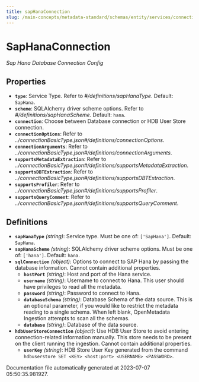 ```yaml
---
title: sapHanaConnection
slug: /main-concepts/metadata-standard/schemas/entity/services/connections/database/saphanaconnection
---
```


# SapHanaConnection

*Sap Hana Database Connection Config*

## Properties

- **`type`**: Service Type. Refer to *#/definitions/sapHanaType*. Default: `SapHana`.
- **`scheme`**: SQLAlchemy driver scheme options. Refer to *#/definitions/sapHanaScheme*. Default: `hana`.
- **`connection`**: Choose between Database connection or HDB User Store connection.
- **`connectionOptions`**: Refer to *../connectionBasicType.json#/definitions/connectionOptions*.
- **`connectionArguments`**: Refer to *../connectionBasicType.json#/definitions/connectionArguments*.
- **`supportsMetadataExtraction`**: Refer to *../connectionBasicType.json#/definitions/supportsMetadataExtraction*.
- **`supportsDBTExtraction`**: Refer to *../connectionBasicType.json#/definitions/supportsDBTExtraction*.
- **`supportsProfiler`**: Refer to *../connectionBasicType.json#/definitions/supportsProfiler*.
- **`supportsQueryComment`**: Refer to *../connectionBasicType.json#/definitions/supportsQueryComment*.
## Definitions

- **`sapHanaType`** *(string)*: Service type. Must be one of: `['SapHana']`. Default: `SapHana`.
- **`sapHanaScheme`** *(string)*: SQLAlchemy driver scheme options. Must be one of: `['hana']`. Default: `hana`.
- **`sqlConnection`** *(object)*: Options to connect to SAP Hana by passing the database information. Cannot contain additional properties.
  - **`hostPort`** *(string)*: Host and port of the Hana service.
  - **`username`** *(string)*: Username to connect to Hana. This user should have privileges to read all the metadata.
  - **`password`** *(string)*: Password to connect to Hana.
  - **`databaseSchema`** *(string)*: Database Schema of the data source. This is an optional parameter, if you would like to restrict the metadata reading to a single schema. When left blank, OpenMetadata Ingestion attempts to scan all the schemas.
  - **`database`** *(string)*: Database of the data source.
- **`hdbUserStoreConnection`** *(object)*: Use HDB User Store to avoid entering connection-related information manually. This store needs to be present on the client running the ingestion. Cannot contain additional properties.
  - **`userKey`** *(string)*: HDB Store User Key generated from the command `hdbuserstore SET <KEY> <host:port> <USERNAME> <PASSWORD>`.


Documentation file automatically generated at 2023-07-07 05:50:35.981927.
